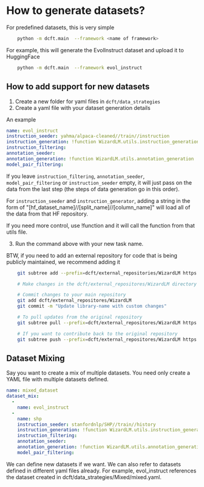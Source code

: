 # How to generate datasets?

For predefined datasets, this is very simple 
```bash
    python -m dcft.main  --framework <name of framework>
```

For example, this will generate the EvolInstruct dataset and upload it to HuggingFace

```bash
    python -m dcft.main  --framework evol_instruct
```

## How to add support for new datasets

1. Create a new folder for yaml files in `dcft/data_strategies`
2. Create a yaml file with your dataset generation details

An example
```yaml
name: evol_instruct
instruction_seeder: yahma/alpaca-cleaned//train//instruction
instruction_generation: !function WizardLM.utils.instruction_generation
instruction_filtering: 
annotation_seeder: 
annotation_generation: !function WizardLM.utils.annotation_generation
model_pair_filtering: 
```

If you leave `instruction_filtering`, `annotation_seeder`, `model_pair_filtering` or `instruction_seeder` empty, it will just pass on the data from the last step (the steps of data generation go in this order).

For `instruction_seeder` and `instruction_generator`, adding a string in the form of "[hf_dataset_name]//[split_name]//[column_name]" will load all of the data from that HF repository.

If you need more control, use !function and it will call the function from that utils file. 

3. Run the command above with your new task name. 


BTW, if you need to add an external repository for code that is being publicly maintained, we recommend adding it 

``` bash
    git subtree add --prefix=dcft/external_repositories/WizardLM https://github.com/original/repo.git main --squash

    # Make changes in the dcft/external_repositores/WizardLM directory

    # Commit changes to your main repository
    git add dcft/external_repositores/WizardLM
    git commit -m "Update library-name with custom changes"

    # To pull updates from the original repository
    git subtree pull --prefix=dcft/external_repositores/WizardLM https://github.com/original/repo.git main --squash

    # If you want to contribute back to the original repository
    git subtree push --prefix=dcft/external_repositores/WizardLM https://github.com/original/repo.git contribution-branch
```


## Dataset Mixing
Say you want to create a mix of multiple datasets. You need only create a YAML file with multiple datasets defined. 

```yaml
name: mixed_dataset
dataset_mix:
  -
    name: evol_instruct
  -
    name: shp
    instruction_seeder: stanfordnlp/SHP//train//history
    instruction_generation: !function WizardLM.utils.instruction_generation
    instruction_filtering: 
    annotation_seeder: 
    annotation_generation: !function WizardLM.utils.annotation_generation
    model_pair_filtering: 

```

We can define new datasets if we want. We can also refer to datasets defined in different yaml files already. For example, evol_instruct references the dataset created in dcft/data_strategies/Mixed/mixed.yaml.